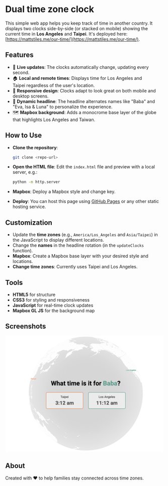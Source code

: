 # Dual time zone clock

This simple web app helps you keep track of time in another country. It displays two clocks side-by-side (or stacked on mobile) showing the current time in **Los Angeles** and **Taipei**. It's deployed here: [https://mattstiles.me/our-time/](https://mattstiles.me/our-time/). 

## Features
- 📅 **Live updates**: The clocks automatically change, updating every second.
- 🏠 **Local and remote times**: Displays time for Los Angeles and Taipei regardless of the user's location.
- 🎨 **Responsive design**: Clocks adapt to look great on both mobile and desktop screens.
- 🔄 **Dynamic headline**: The headline alternates names like "Baba" and "Eva, Isa & Luna" to personalize the experience.
- 🗺️ **Mapbox background**: Adds a monocrome base layer of the globe that highlights Los Angeles and Taiwan. 

## How to Use
- **Clone the repository**:
   ```bash
   git clone <repo-url>
   ```
- **Open the HTML file**: Edit the `index.html` file and preview with a local server, e.g.:
   ```bash
   python -m http.server
   ```

- **Mapbox**: Deploy a Mapbox style and change key. 

- **Deploy**: You can host this page using [GitHub Pages](https://pages.github.com/) or any other static hosting service.

## Customization
- Update the **time zones** (e.g., `America/Los_Angeles` and `Asia/Taipei`) in the JavaScript to display different locations.
- Change the **names** in the headline rotation (in the `updateClocks` function).
- **Mapbox**: Create a Mapbox base layer with your desired style and locations.
- **Change time zones**: Currently uses Taipei and Los Angeles.

## Tools
- **HTML5** for structure
- **CSS3** for styling and responsiveness
- **JavaScript** for real-time clock updates
- **Mapbox GL JS** for the background map

## Screenshots
![Example Screenshot](images/screenshot_desktop.png)

## About
Created with ❤️ to help families stay connected across time zones. 